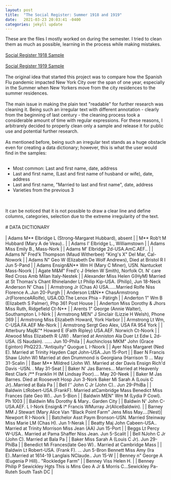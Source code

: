 ```yaml
---
layout: post
title:  "The Social Register: Summer 1918 and 1919"
date:   2021-03-23 20:03:41 -0400
categories: jekyll update
---
```

These are the files I mostly worked on during the semester. I tried to clean them as much as possible, learning in the process while making mistakes.
<br>
<br>
[Social Register 1918 Sample](https://github.com/comp-methods-fsu-2021/computational_methods_sp21/blob/main/social_register_1918_sample.txt)
<br>
<br>
[Social Register 1919 Sample](https://github.com/comp-methods-fsu-2021/computational_methods_sp21/blob/main/social_register_1919.txt)
<br>
<br>
The original idea that started this project was to compare how the Spanish Flu pandemic impacted New York City over the span of one year, especially in the Summer when New Yorkers move from the city residences to the summer residences. 
<br>
<br>
The main issue in making the plain text "readable" for further research was cleaning it. Being such an irregular text with different annotation - clearly from the beginning of last century - the cleaning process took a considerable amount of time with regular expressions. For these reasons, I arbitrarely decided to properly clean only a sample and release it for public use and potential further research.
<br>
<br>
As mentioned before, being such an irregular text stands as a huge obstacle even for creating a data dictionary; however, this is what the user would find in the samples:
<br>
<br>
* Most common: Last and first name, date, address
* Last and first name, (Last and first name of husband or wife), date, address 
* Last and first name, "Married to last and first name", date, address
* Varieties from the previous 3
<br>
<br>
It can be noticed that it is not possible to draw a clear line and define columns, categories, selection due to the extreme irregularity of the text.
<br>
<br>
# DATA DICTIONARY
<br>
<br>
| Adams M** Elbridge L (Strong-Margaret Hubbard), absent |
| M** Rob’t M Hubbard (Mary A de Veau).. |
| Adams I' Elbridge L., Williamstown  |
| Adams Miss Emily B., Mass-Nork  |
| Adams M' Elbridge 2d-USA.AmC.AEF.. |
| Adams N" Fred'k Thompson (Maud Witherbee) "King's X" Del Mar, Cal-Nowork |
| Adams N" Geo W (Elizabeth De Wolf Andrews), Died at Bristol R I Jun 5-Pand |
| Adams Ensign&N** Wm H (Mary C Miner), USN. Nantucket Mass-Noork |
| Agate M&M" Fred'c J (Helen W Smith), Norfolk Ct. N' care Red Cross Amb Milan Italy-Nestek |
| Alexander Miss Helen G(HyM) Married at St Thomas's Chant Rhinelander Lt Philip Kip-USA. (Philip), Jun 18-Neck Anderson N' Chas |
| Armstrong Jr (Chas A) USA......Married Rolfe Niss Florence A..Jun 20-Purgh |
| Anderson Lt&N** ChasArmstrong Jr(FlorenceARolfe), USA.OD.The Lenox Phia – Pátirgh |
| Anderton 1" Wm B (Elizabeth S Palmer), Php 361 Post House |
| Anderton Miss Dorothy & Jhors Miss Ruth, Ridgefield Ct-N** |
| Arents 1" George (Annie Walter), Southampton L I-Nirk |
| Armstrong MEN" J Sinclair (Lizzie H Welsh), Phone 369 |
| Armstrong Miss Elizabeth Howard, York Harbor |
| Armstrong Lt Wm, C-USA.FA.AEF Me-Nork |
| Armstrong Sergt Geo Alex, USA FA 954 York |
| Atterbury Maj&\"* Howard E (Faith Ripley) USA.AEF. Norwich Ct-Noork |
| Atwood Miss Elizabeth R (JW) . Married at Anniston Ala Duer Lt Edw L 2d-USA. (S Naudain). ...... Jun 10-Phila |
| Auchincloss MKM" John (Grace Eginton) PhQ223..“Antiquity” Quogue L I-Noork |
| Ayer Niss Margaret (Ned E). Married at Trinity Hayden Capt John-USA..Jun 15-Port |
| Baer N Francis Shaw (John W) Married at den Drummond is Georgiana (Harrison 1) ... May 31-Scalin |
| Baer M** Mildred (John W). Married at der Davis Ensign Rich'd Davis -USN. . May 31-Seat |
| Baker N' Jas Barnes... Married at Heavenly Rest Clark /** Franklin H (M Lindsay Poor).... May 20-Neek |
| Baker M Jas Barnes. Died at Roosevelt Hosp Jun 3-Nork Baker Mi Sarah A (Louis C Jr)..Married at Bala Pa |
| Bell I'' John C Jr (John C).. Jun 29-PhiBa |
| Baldwin LtRobert-USA.(FrankF). Married atCambridge Mass Benedict Miss Frances (late Geo W).. Jun 5-Bion |
| Baldwin MEN" Wm M (Lydia P Cowl). Ph 1003 |
| Baldwin Mis Dorothy & Mary.. Garden City |
| Baldwin N' John C-USA.AEF. L I-Nork Ensign& l* Francis WMurray Jr(AliceBaldwin). |
| Barney MM J Stewart (Mary Alice Van "Black Point Farm” Jens Miss May....[Nest)| Newport R I-Noork |
| Batchelor Asst Paym Bronson-USN. Married Steinway Miss Marie LM (Chas H). Jun 1-Nerak |
| Beatty Maj John Cabeen-USA.. Married at Trinity Morrison Miss Jean (AA) Jun 15-Port |
| Beggs Lt Percy W-USA.. Married at Pama Shaffer Niss Jean. Jun 5-Scalit |
| Bell NJohn C Jr (John C). Married at Bala Pa |
| Baker Miss Sarah A (Louis C Jr). Jun 29-PhiBa |
| Benedict Mi Frances(late Geo W).. Married at Cambridge Mass |
| Baldwin Lt Robert-USA. (Frank F). ... Jun 5-Bron Bennett Miss Amy (Ira E)..Married at 1614-19 Langlais NClaude.. Jun 15-W |
| Benney n" George A (Eugenia P Hill).. "Rockledge Farm” |
| Benney Viss Helen H. |
| Benney Philip P Sewickley Hgts This is Mins Geo A Jr & Morris C...Sewickley Pa-Ruteh South Tash DC |